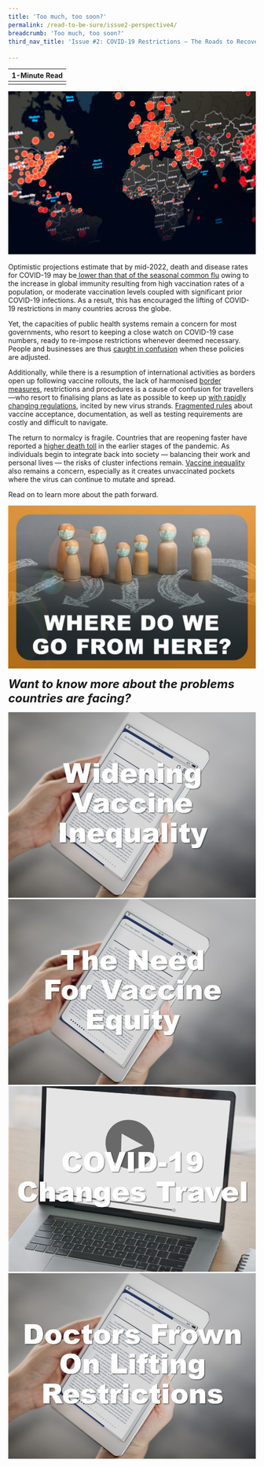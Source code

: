 ```yaml
---
title: 'Too much, too soon?'
permalink: /read-to-be-sure/issue2-perspective4/
breadcrumb: 'Too much, too soon?'
third_nav_title: 'Issue #2: COVID-19 Restrictions — The Roads to Recovery'

---
```


| **1-Minute Read** |
| :---------------: |
|                   |

![](../images/rtbs2-perspective4-notext.jpg)

Optimistic projections estimate that by mid-2022, death and disease rates for COVID-19 may be[ lower than that of the seasonal common flu](https://www.straitstimes.com/singapore/covid-19-infection-and-death-rates-should-be-on-a-par-with-seasonal-flu-by-mid-2022-bill) owing to the increase in global immunity resulting from high vaccination rates of a population, or moderate vaccination levels coupled with significant prior COVID-19 infections. As a result, this has encouraged the lifting of COVID-19 restrictions in many countries across the globe.  

 

Yet, the capacities of public health systems remain a concern for most governments, who resort to keeping a close watch on COVID-19 case numbers, ready to re-impose restrictions whenever deemed necessary. People and businesses are thus [caught in confusion](https://www.bmj.com/content/375/bmj-2021-067508) when these policies are adjusted. 



 

Additionally, while there is a resumption of international activities as borders open up following vaccine rollouts, the lack of harmonised [border measures](https://www.iata.org/en/iata-repository/pressroom/presentations/restarting-global-travel-agm2021/), restrictions and procedures is a cause of confusion for travellers—who resort to finalising plans as late as possible to keep up [with rapidly changing regulations](https://www.swissinfo.ch/eng/travelers-are-waiting-till-last-minute-to-book-flights/47158012), incited by new virus strands. [Fragmented rules](https://worldrepublicnews.com/as-international-travel-returns-confusion-reigns-over-vaccines/) about vaccine acceptance, documentation, as well as testing requirements are costly and difficult to navigate. 

 

The return to normalcy is fragile. Countries that are reopening faster have reported a [higher death toll](https://doi.org/10.1136/bmj-2021-067508) in the earlier stages of the pandemic. As individuals begin to integrate back into society — balancing their work and personal lives — the risks of cluster infections remain. [Vaccine inequality](https://www.fidh.org/en/issues/international-justice/covid-19-spreading-faster-than-vaccines-rich-countries-must-address) also remains a concern, especially as it creates unvaccinated pockets where the virus can continue to mutate and spread. 



Read on to learn more about the path forward. 



<div>
<div class="row is-multiline">
    <div class="col is-one-half-desktop is-one-half-tablet"></div>
    <div class="col is-half-desktop is-third-tablet">
<a href="/read-to-be-sure/issue2-perspective5/"><img src="../images/rtbs2-perspective5.jpg" alt="image 4"></a>
</div>
    <div class="col is-one-half-desktop is-one-half-tablet"></div>
</div>	
</div>





***<font size=5>Want to know more about the problems countries are facing?</font>***

<div>
<div class="row is-multiline">
    <div class="col is-half-desktop is-half-tablet">
<a href="https://news.un.org/en/story/2021/09/1100192"><img src="../images/rtbs2-perspective4-read1.jpg" alt="Widening vaccine inequality"></a>
</div>
    <div class="col is-half-desktop is-half-tablet">
<a href="https://www.straitstimes.com/opinion/the-scandal-of-vaccine-inequity"><img src="../images/rtbs2-perspective4-read2.jpg" alt="The need for vaccine equity"></a>
</div>
    <div class="col is-half-desktop is-half-tablet">
<a href="https://www.youtube.com/watch?v=4J97hPjls2Y"><img src="../images/rtbs2-perspective4-watch1.jpg" alt="COVID-19 changes travel (video)"></a>
</div>
    <div class="col is-half-desktop is-half-tablet">
<a href="https://www.independent.co.uk/news/health/lockdown-COVID-coronavirus-19-july-b1883112.html"><img src="../images/rtbs2-perspective4-read3.jpg" alt="Doctors frown on lifting restrictions"></a>
</div>
</div>	
</div>






